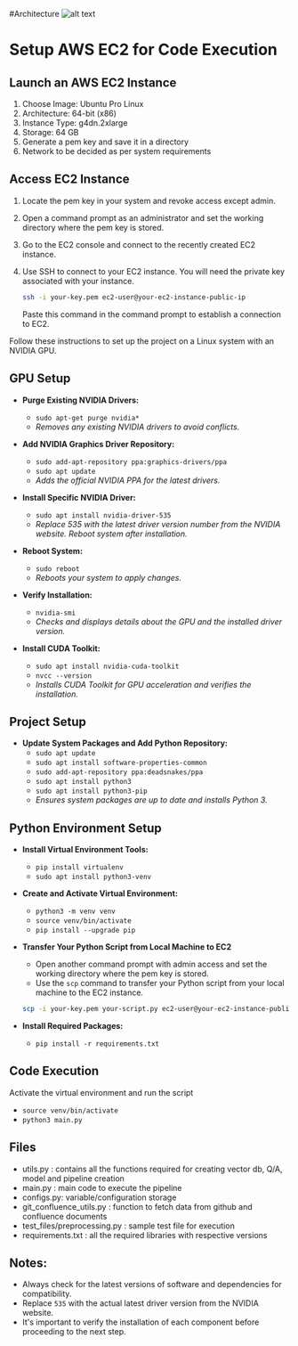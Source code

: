#Architecture
![alt text](https://github.com/supriyabhagat/care_metadata_generation/edit/main/README.MD&name=https://github.com/supriyabhagat/care_metadata_generation/blob/main/metadata_architecture.svg)

# Setup AWS EC2 for Code Execution

## Launch an AWS EC2 Instance
1. Choose Image: Ubuntu Pro Linux
2. Architecture: 64-bit (x86)
3. Instance Type: g4dn.2xlarge
4. Storage: 64 GB
5. Generate a pem key and save it in a directory
6. Network to be decided as per system requirements

## Access EC2 Instance
1. Locate the pem key in your system and revoke access except admin.
2. Open a command prompt as an administrator and set the working directory where the pem key is stored.
3. Go to the EC2 console and connect to the recently created EC2 instance.
4. Use SSH to connect to your EC2 instance. You will need the private key associated with your instance.
   
   ```bash
   ssh -i your-key.pem ec2-user@your-ec2-instance-public-ip
   ```
   
   Paste this command in the command prompt to establish a connection to EC2.


Follow these instructions to set up the project on a Linux system with an NVIDIA GPU.

## GPU Setup

- **Purge Existing NVIDIA Drivers:**
  - `sudo apt-get purge nvidia*`
  - *Removes any existing NVIDIA drivers to avoid conflicts.*

- **Add NVIDIA Graphics Driver Repository:**
  - `sudo add-apt-repository ppa:graphics-drivers/ppa` 
  - `sudo apt update`
  - *Adds the official NVIDIA PPA for the latest drivers.*

- **Install Specific NVIDIA Driver:**
  - `sudo apt install nvidia-driver-535`
  - *Replace 535 with the latest driver version number from the NVIDIA website. Reboot system after installation.*

- **Reboot System:**
  - `sudo reboot`
  - *Reboots your system to apply changes.*

- **Verify Installation:**
  - `nvidia-smi`
  - *Checks and displays details about the GPU and the installed driver version.*

- **Install CUDA Toolkit:**
  - `sudo apt install nvidia-cuda-toolkit` 
  - `nvcc --version`
  - *Installs CUDA Toolkit for GPU acceleration and verifies the installation.*

## Project Setup

- **Update System Packages and Add Python Repository:**
  - `sudo apt update`
  - `sudo apt install software-properties-common`
  - `sudo add-apt-repository ppa:deadsnakes/ppa`
  - `sudo apt install python3`
  - `sudo apt install python3-pip`
  - *Ensures system packages are up to date and installs Python 3.*

## Python Environment Setup

- **Install Virtual Environment Tools:**
  - `pip install virtualenv`
  - `sudo apt install python3-venv`

- **Create and Activate Virtual Environment:**
  - `python3 -m venv venv`
  - `source venv/bin/activate`
  - `pip install --upgrade pip`

- **Transfer Your Python Script from Local Machine to EC2**
   -  Open another command prompt with admin access and set the working directory where the pem key is stored.
   - Use the `scp` command to transfer your Python script from your local machine to the EC2 instance.

   ```bash
   scp -i your-key.pem your-script.py ec2-user@your-ec2-instance-public-ip:/path/to/remote/location
   ```

- **Install Required Packages:**
  - `pip install -r requirements.txt`


## Code Execution
Activate the virtual environment and run the script
- `source venv/bin/activate`
- `python3 main.py`

##  Files 
- utils.py : contains all the functions required for creating vector db, Q/A, model and pipeline creation
- main.py : main code to execute the pipeline
- configs.py: variable/configuration storage
- git_confluence_utils.py : function to fetch data from github and confluence documents
- test_files/preprocessing.py : sample test file for execution
- requirements.txt : all the required libraries with respective versions  



## Notes:

- Always check for the latest versions of software and dependencies for compatibility.
- Replace `535` with the actual latest driver version from the NVIDIA website.
- It's important to verify the installation of each component before proceeding to the next step.

